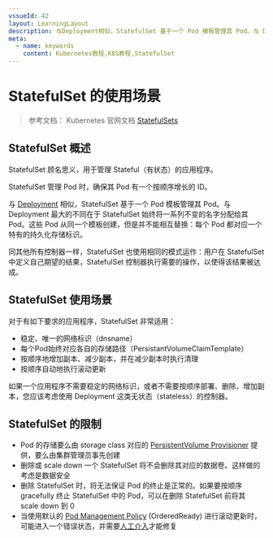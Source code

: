 ```yaml
---
vssueId: 42
layout: LearningLayout
description: 与Deployment相似，StatefulSet 基于一个 Pod 模板管理其 Pod。与 Deployment 最大的不同在于 StatefulSet 始终将一系列不变的名字分配给其 Pod。这些 Pod 从同一个模板创建，但是并不能相互替换：每个 Pod 都对应一个特有的持久化存储标识。
meta:
  - name: keywords
    content: Kubernetes教程,K8S教程,StatefulSet
---
```


# StatefulSet 的使用场景

> 参考文档： Kubernetes 官网文档 [StatefulSets](https://kubernetes.io/docs/concepts/workloads/controllers/statefulset/)

<AdSenseTitle/>

## StatefulSet 概述

StatefulSet 顾名思义，用于管理 Stateful（有状态）的应用程序。

StatefulSet 管理 Pod 时，确保其 Pod 有一个按顺序增长的 ID。

与 [Deployment](../wl-deployment/) 相似，StatefulSet 基于一个 Pod 模板管理其 Pod。与 Deployment 最大的不同在于 StatefulSet 始终将一系列不变的名字分配给其 Pod。这些 Pod 从同一个模板创建，但是并不能相互替换：每个 Pod 都对应一个特有的持久化存储标识。

同其他所有控制器一样，StatefulSet 也使用相同的模式运作：用户在 StatefulSet 中定义自己期望的结果，StatefulSet 控制器执行需要的操作，以使得该结果被达成。

## StatefulSet 使用场景

对于有如下要求的应用程序，StatefulSet 非常适用：

* 稳定、唯一的网络标识（dnsname）
* 每个Pod始终对应各自的存储路径（PersistantVolumeClaimTemplate）
* 按顺序地增加副本、减少副本，并在减少副本时执行清理
* 按顺序自动地执行滚动更新

如果一个应用程序不需要稳定的网络标识，或者不需要按顺序部署、删除、增加副本，您应该考虑使用 Deployment 这类无状态（stateless）的控制器。

## StatefulSet 的限制

* Pod 的存储要么由 storage class 对应的 [PersistentVolume Provisioner](https://github.com/kubernetes/examples/blob/master/staging/persistent-volume-provisioning/README.md) 提供，要么由集群管理员事先创建
* 删除或 scale down 一个 StatefulSet 将不会删除其对应的数据卷。这样做的考虑是数据安全
* 删除 StatefulSet 时，将无法保证 Pod 的终止是正常的。如果要按顺序 gracefully 终止 StatefulSet 中的 Pod，可以在删除 StatefulSet 前将其 scale down 到 0
* 当使用默认的 [Pod Management Policy](./update.html) (OrderedReady) 进行滚动更新时，可能进入一个错误状态，并需要[人工介入](./update.html)才能修复
